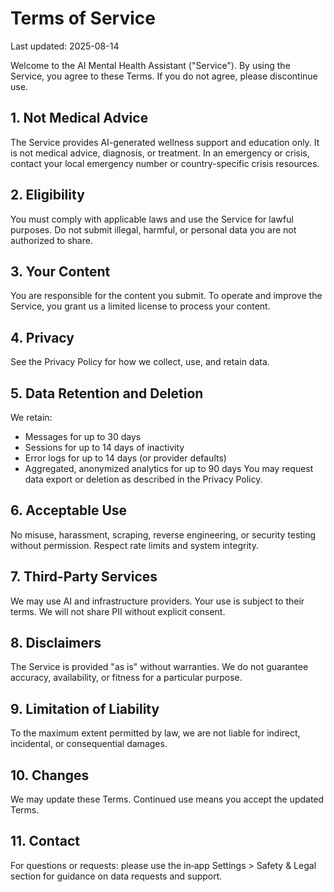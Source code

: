 # Terms of Service

Last updated: 2025-08-14

Welcome to the AI Mental Health Assistant ("Service"). By using the Service, you agree to these Terms. If you do not agree, please discontinue use.

## 1. Not Medical Advice
The Service provides AI-generated wellness support and education only. It is not medical advice, diagnosis, or treatment. In an emergency or crisis, contact your local emergency number or country-specific crisis resources.

## 2. Eligibility
You must comply with applicable laws and use the Service for lawful purposes. Do not submit illegal, harmful, or personal data you are not authorized to share.

## 3. Your Content
You are responsible for the content you submit. To operate and improve the Service, you grant us a limited license to process your content.

## 4. Privacy
See the Privacy Policy for how we collect, use, and retain data.

## 5. Data Retention and Deletion
We retain:
- Messages for up to 30 days
- Sessions for up to 14 days of inactivity
- Error logs for up to 14 days (or provider defaults)
- Aggregated, anonymized analytics for up to 90 days
You may request data export or deletion as described in the Privacy Policy.

## 6. Acceptable Use
No misuse, harassment, scraping, reverse engineering, or security testing without permission. Respect rate limits and system integrity.

## 7. Third-Party Services
We may use AI and infrastructure providers. Your use is subject to their terms. We will not share PII without explicit consent.

## 8. Disclaimers
The Service is provided "as is" without warranties. We do not guarantee accuracy, availability, or fitness for a particular purpose.

## 9. Limitation of Liability
To the maximum extent permitted by law, we are not liable for indirect, incidental, or consequential damages.

## 10. Changes
We may update these Terms. Continued use means you accept the updated Terms.

## 11. Contact
For questions or requests: please use the in‑app Settings > Safety & Legal section for guidance on data requests and support.
